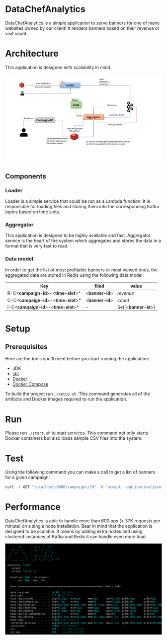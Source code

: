 # DataChefAnalytics

DataChefAnalytics is a simple application to serve banners for one of many websites owned by our client! It renders banners based on their revenue or visit count. 

# Architecture
This application is designed with scalability in mind.

![Components](images/components.png "Architecture")

## Components

### Loader 
Loader is a simple service that could be run as a Lambda function. It is responsible for loading files and storing them into the corresponding Kafka topics based on time slots.
 
### Aggregator
This application is designed to be highly available and fast. Aggregator service is the heart of the system which aggregates and stores the data in a format that is very fast to read.

### Data model
In order to get the list of most profitable banners or most viewed ones, the aggregated data are stored in Redis using the following data model:

Key | filed | value
--- | --- | ---
R-C<**campaign-id**>-<**time-slot**>* | <**banner-id**> | *revenue*
C-C<**campaign-id**>-<**time-slot**>* | <**banner-id**> | *count*
I-C<**campaign-id**>-<**time-slot**>* | - | Set[<**banner-id**>] 

# Setup

## Prerequisites
Here are the tools you'll need before you start running the application:

- JDK
- [sbt](https://www.scala-sbt.org/1.0/docs/Setup.html)
- [Docker](https://docs.docker.com/install/)
- [Docker Compose](https://docs.docker.com/compose/install/)

To build the project run `./setup.sh`. This command generates all of the artifacts and Docker images required to run the application.

# Run

Please run `./start.sh` to start services. This command not only starts Docker containers but also loads sample CSV files into the system.

# Test

Using the following command you can make a call to get a list of banners for a given campaign:

```bash
curl -X GET "localhost:8080/campaigns/19" -H "accept: application/json"
```

# Performance
DataChefAnalytics is able to handle more than 600 ops (> 37K requests per minute) on a single node installation. Bear in mind that the application is designed to be scalable. 
It means by adding extra nodes and using clustered instances of Kafka and Redis it can handle even more load.

![LoadTest](images/load-test.png "Load Test")